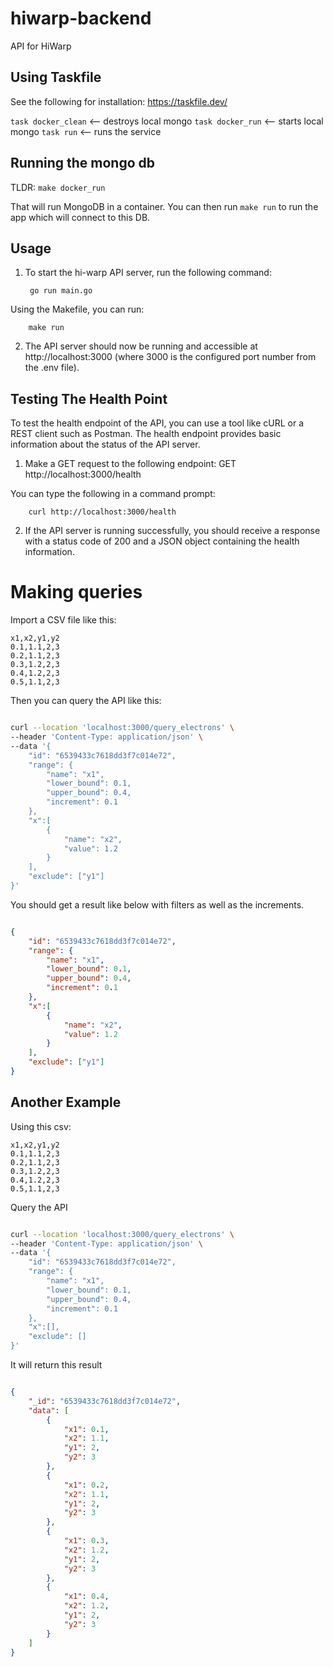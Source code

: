 # hiwarp-backend
API for HiWarp

## Using Taskfile

See the following for installation: https://taskfile.dev/

`task docker_clean` <-- destroys local mongo
`task docker_run` <-- starts local mongo
`task run` <-- runs the service 

## Running the mongo db

TLDR: `make docker_run`

That will run MongoDB in a container.  You can then run `make run` to run the app which will connect to this DB.

## Usage

1. To start the hi-warp API server, run the following command: 

        go run main.go

Using the Makefile, you can run:

        make run

2. The API server should now be running and accessible at http://localhost:3000 (where 3000 is the configured port number from the .env file).

## Testing The Health Point

To test the health endpoint of the API, you can use a tool like cURL or a REST client such as Postman. The health endpoint provides basic information about the status of the API server.

1. Make a GET request to the following endpoint: GET http://localhost:3000/health

You can type the following in a command prompt:


        curl http://localhost:3000/health

2. If the API server is running successfully, you should receive a response with a status code of 200 and a JSON object containing the health information.


# Making queries

Import a CSV file like this: 

```csv
x1,x2,y1,y2
0.1,1.1,2,3
0.2,1.1,2,3
0.3,1.2,2,3
0.4,1.2,2,3
0.5,1.1,2,3
```

Then you can query the API like this:

```bash

curl --location 'localhost:3000/query_electrons' \
--header 'Content-Type: application/json' \
--data '{
    "id": "6539433c7618dd3f7c014e72",
    "range": {
        "name": "x1",
        "lower_bound": 0.1,
        "upper_bound": 0.4,
        "increment": 0.1
    },
    "x":[
        {
            "name": "x2",
            "value": 1.2
        }
    ],
    "exclude": ["y1"]
}'
```

You should get a result like below with filters as well as the increments.

```json 

{
    "id": "6539433c7618dd3f7c014e72",
    "range": {
        "name": "x1",
        "lower_bound": 0.1,
        "upper_bound": 0.4,
        "increment": 0.1
    },
    "x":[
        {
            "name": "x2",
            "value": 1.2
        }
    ],
    "exclude": ["y1"]
}

```

## Another Example

Using this csv:

```csv
x1,x2,y1,y2
0.1,1.1,2,3
0.2,1.1,2,3
0.3,1.2,2,3
0.4,1.2,2,3
0.5,1.1,2,3
```

Query the API

```bash

curl --location 'localhost:3000/query_electrons' \
--header 'Content-Type: application/json' \
--data '{
    "id": "6539433c7618dd3f7c014e72",
    "range": {
        "name": "x1",
        "lower_bound": 0.1,
        "upper_bound": 0.4,
        "increment": 0.1
    },
    "x":[],
    "exclude": []
}'

```

It will return this result

```json 

{
    "_id": "6539433c7618dd3f7c014e72",
    "data": [
        {
            "x1": 0.1,
            "x2": 1.1,
            "y1": 2,
            "y2": 3
        },
        {
            "x1": 0.2,
            "x2": 1.1,
            "y1": 2,
            "y2": 3
        },
        {
            "x1": 0.3,
            "x2": 1.2,
            "y1": 2,
            "y2": 3
        },
        {
            "x1": 0.4,
            "x2": 1.2,
            "y1": 2,
            "y2": 3
        }
    ]
}

```
